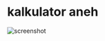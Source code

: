 # kalkulator aneh
![screenshot](https://user-images.githubusercontent.com/67325041/121107729-a5c4f300-c832-11eb-94b1-e6264819363a.png)
